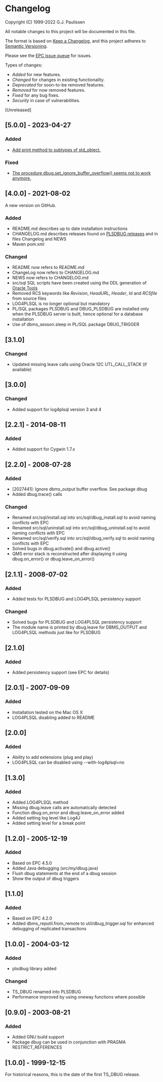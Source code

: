 # Changelog

Copyright (C) 1999-2022 G.J. Paulissen 

All notable changes to this project will be documented in this file.

The format is based on [Keep a Changelog](https://keepachangelog.com/en/1.0.0/),
and this project adheres to [Semantic Versioning](https://semver.org/spec/v2.0.0.html).

Please see the [EPC issue queue](https://github.com/TransferWare/epc/issues) for issues.

Types of changes:
- *Added* for new features.
- *Changed* for changes in existing functionality.
- *Deprecated* for soon-to-be removed features.
- *Removed* for now removed features.
- *Fixed* for any bug fixes.
- *Security* in case of vulnerabilities.

[Unreleased]

## [5.0.0] - 2023-04-27

### Added

- [Add print method to subtypes of std_object.](https://github.com/TransferWare/plsdbug/issues/2)

### Fixed

- [The procedure dbug.set_ignore_buffer_overflow() seems not to work anymore.](https://github.com/TransferWare/plsdbug/issues/1)

## [4.0.0] - 2021-08-02

A new version on GitHub.

### Added

- README.md describes up to date installation instructions
- CHANGELOG.md describes releases found on [PLSDBUG releases](https://sourceforge.net/projects/transferware/files/plsdbug/) and in files Changelog and NEWS
- Maven pom.xml

### Changed

- README now refers to README.md
- ChangeLog now refers to CHANGELOG.md
- NEWS now refers to CHANGELOG.md
- src/sql SQL scripts have been created using the DDL generation of [Oracle Tools](https://github.com/paulissoft/oracle-tools)
- Removed RCS keywords like $Revision$, $HeadURL$, $Header$, $Id$ and $RCSfile$ from source files
- LOG4PLSQL is no longer optional but mandatory
- PL/SQL packages PLSDBUG and DBUG_PLSDBUG are installed only when the PLSDBUG server is built, hence optional for a database installation
- Use of dbms_sesson.sleep in PL/SQL package DBUG_TRIGGER

## [3.1.0]

### Changed

- Updated missing leave calls using Oracle 12C UTL_CALL_STACK (if available)

## [3.0.0]

### Changed

- Added support for log4plsql version 3 and 4

## [2.2.1] - 2014-08-11

### Added

- Added support for Cygwin 1.7.x

## [2.2.0] - 2008-07-28

### Added

- [2027441]: Ignore dbms_output buffer overflow. See package dbug
- Added dbug.trace() calls

### Changed

- Renamed src/sql/install.sql into src/sql/dbug_install.sql to avoid naming conflicts with EPC
- Renamed src/sql/uninstall.sql into src/sql/dbug_uninstall.sql to avoid naming conflicts with EPC
- Renamed src/sql/verify.sql into src/sql/dbug_verify.sql to avoid naming conflicts with EPC
- Solved bugs in dbug.activate() and dbug.active()
- QMS error stack is reconstructed after displaying it using 
  dbug.on_error() or dbug.leave_on_error()

## [2.1.1] - 2008-07-02

### Added

- Added tests for PLSDBUG and LOG4PLSQL persistency support

### Changed

- Solved bugs for PLSDBUG and LOG4PLSQL persistency support
- The module name is printed by dbug.leave for DBMS_OUTPUT and LOG4PLSQL methods
  just like for PLSDBUG

## [2.1.0]

### Added

- Added persistency support (see EPC for details)

## [2.0.1] - 2007-09-09

### Added

- Installation tested on the Mac OS X
- LOG4PLSQL disabling added to README

## [2.0.0]

### Added

- Ability to add extensions (plug and play)
- LOG4PLSQL can be disabled using --with-log4plsql=no

## [1.3.0]

### Added

- Added LOG4PLSQL method
- Missing dbug.leave calls are automatically detected
- Function dbug.on_error and dbug.leave_on_error added
- Added setting log level like Log4J
- Added setting level for a break point

## [1.2.0] - 2005-12-19

### Added

- Based on EPC 4.5.0
- Added Java debugging (src/my/dbug.java)
- Flush dbug statements at the end of a dbug session
- Show the output of dbug triggers

## [1.1.0]

### Added

- Based on EPC 4.2.0
- Added dbms_reputil.from_remote to util/dbug_trigger.sql for enhanced debugging 
  of replicated transactions

## [1.0.0] - 2004-03-12

### Added

- plsdbug library added

### Changed

- TS_DBUG renamed into PLSDBUG
- Performance improved by using oneway functions where possible

## [0.9.0] - 2003-08-21

### Added

- Added GNU build support
- Package dbug can be used in conjunction with PRAGMA RESTRICT_REFERENCES

## [1.0.0] - 1999-12-15

For historical reasons, this is the date of the first TS_DBUG release.

